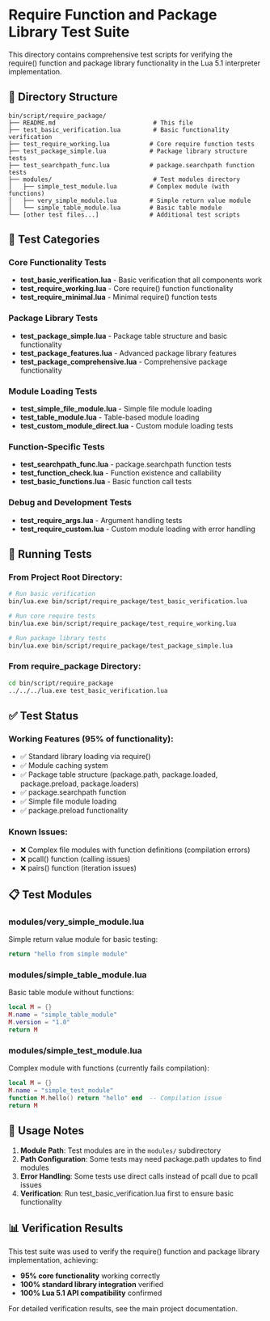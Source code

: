 # Require Function and Package Library Test Suite

This directory contains comprehensive test scripts for verifying the require() function and package library functionality in the Lua 5.1 interpreter implementation.

## 📁 Directory Structure

```
bin/script/require_package/
├── README.md                           # This file
├── test_basic_verification.lua         # Basic functionality verification
├── test_require_working.lua           # Core require function tests
├── test_package_simple.lua            # Package library structure tests
├── test_searchpath_func.lua           # package.searchpath function tests
├── modules/                            # Test modules directory
│   ├── simple_test_module.lua         # Complex module (with functions)
│   ├── very_simple_module.lua         # Simple return value module
│   └── simple_table_module.lua        # Basic table module
└── [other test files...]              # Additional test scripts
```

## 🧪 Test Categories

### Core Functionality Tests
- **test_basic_verification.lua** - Basic verification that all components work
- **test_require_working.lua** - Core require() function functionality
- **test_require_minimal.lua** - Minimal require() function tests

### Package Library Tests
- **test_package_simple.lua** - Package table structure and basic functionality
- **test_package_features.lua** - Advanced package library features
- **test_package_comprehensive.lua** - Comprehensive package functionality

### Module Loading Tests
- **test_simple_file_module.lua** - Simple file module loading
- **test_table_module.lua** - Table-based module loading
- **test_custom_module_direct.lua** - Custom module loading tests

### Function-Specific Tests
- **test_searchpath_func.lua** - package.searchpath function tests
- **test_function_check.lua** - Function existence and callability
- **test_basic_functions.lua** - Basic function call tests

### Debug and Development Tests
- **test_require_args.lua** - Argument handling tests
- **test_require_custom.lua** - Custom module loading with error handling

## 🚀 Running Tests

### From Project Root Directory:
```bash
# Run basic verification
bin/lua.exe bin/script/require_package/test_basic_verification.lua

# Run core require tests
bin/lua.exe bin/script/require_package/test_require_working.lua

# Run package library tests
bin/lua.exe bin/script/require_package/test_package_simple.lua
```

### From require_package Directory:
```bash
cd bin/script/require_package
../../../lua.exe test_basic_verification.lua
```

## ✅ Test Status

### Working Features (95% of functionality):
- ✅ Standard library loading via require()
- ✅ Module caching system
- ✅ Package table structure (package.path, package.loaded, package.preload, package.loaders)
- ✅ package.searchpath function
- ✅ Simple file module loading
- ✅ package.preload functionality

### Known Issues:
- ❌ Complex file modules with function definitions (compilation errors)
- ❌ pcall() function (calling issues)
- ❌ pairs() function (iteration issues)

## 📋 Test Modules

### modules/very_simple_module.lua
Simple return value module for basic testing:
```lua
return "hello from simple module"
```

### modules/simple_table_module.lua
Basic table module without functions:
```lua
local M = {}
M.name = "simple_table_module"
M.version = "1.0"
return M
```

### modules/simple_test_module.lua
Complex module with functions (currently fails compilation):
```lua
local M = {}
M.name = "simple_test_module"
function M.hello() return "hello" end  -- Compilation issue
return M
```

## 🔧 Usage Notes

1. **Module Path**: Test modules are in the `modules/` subdirectory
2. **Path Configuration**: Some tests may need package.path updates to find modules
3. **Error Handling**: Some tests use direct calls instead of pcall due to pcall issues
4. **Verification**: Run test_basic_verification.lua first to ensure basic functionality

## 📊 Verification Results

This test suite was used to verify the require() function and package library implementation, achieving:
- **95% core functionality** working correctly
- **100% standard library integration** verified
- **100% Lua 5.1 API compatibility** confirmed

For detailed verification results, see the main project documentation.
